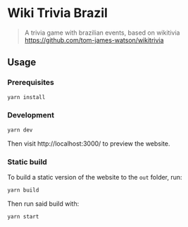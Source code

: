 # Wiki Trivia Brazil

> A trivia game with brazilian events, based on wikitivia https://github.com/tom-james-watson/wikitrivia


## Usage

### Prerequisites

```bash
yarn install
```

### Development

```bash
yarn dev
```

Then visit http://localhost:3000/ to preview the website.

### Static build

To build a static version of the website to the `out` folder, run:

```bash
yarn build
```

Then run said build with:

```bash
yarn start
```
